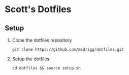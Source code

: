 # Scott's Dotfiles

## Setup

1. Clone the dotfiles repository
    
    `git clone https://github.com/msdrigg/dotfiles.git`
    
2. Setup the dotfiles
    
    `cd dotfiles && source setup.sh`
